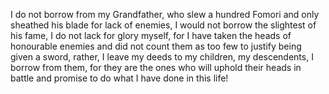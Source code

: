 I do not borrow from my Grandfather, who slew a hundred Fomori and only sheathed his blade for lack of enemies, I would not borrow the slightest of his fame, I do not lack for glory myself, for I have taken the heads of  honourable enemies and did not count them as too few to justify being given a sword, rather, I leave my deeds to  my children, my descendents, I borrow from them, for they are the ones who will uphold their heads in battle and  promise to do what I have done in this life!